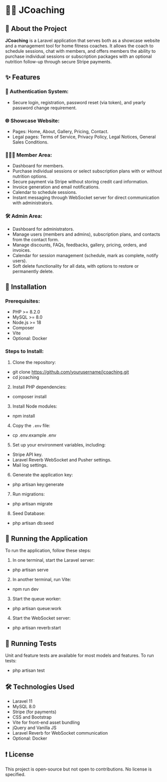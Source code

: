 # 🏋️‍♂️ JCoaching

## 📝 About the Project

**JCoaching** is a Laravel application that serves both as a showcase website and a management tool for home fitness coaches. It allows the coach to schedule sessions, chat with members, and offers members the ability to purchase individual sessions or subscription packages with an optional nutrition follow-up through secure Stripe payments.

## ✨ Features

### 🔐 Authentication System:
- Secure login, registration, password reset (via token), and yearly password change requirement.

### 🌐 Showcase Website:
- Pages: Home, About, Gallery, Pricing, Contact.
- Legal pages: Terms of Service, Privacy Policy, Legal Notices, General Sales Conditions.

### 🧑‍🤝‍🧑 Member Area:
- Dashboard for members.
- Purchase individual sessions or select subscription plans with or without nutrition options.
- Secure payment via Stripe without storing credit card information.
- Invoice generation and email notifications.
- Calendar to schedule sessions.
- Instant messaging through WebSocket server for direct communication with administrators.

### 🛠️ Admin Area:
- Dashboard for administrators.
- Manage users (members and admins), subscription plans, and contacts from the contact form.
- Manage discounts, FAQs, feedbacks, gallery, pricing, orders, and invoices.
- Calendar for session management (schedule, mark as complete, notify users).
- Soft delete functionality for all data, with options to restore or permanently delete.

## 🚀 Installation

### Prerequisites:
- PHP >= 8.2.0
- MySQL >= 8.0
- Node.js >= 18
- Composer
- Vite
- Optional: Docker

### Steps to Install:

1. Clone the repository:

- git clone https://github.com/yourusername/jcoaching.git
- cd jcoaching

2. Install PHP dependencies:

- composer install

3. Install Node modules:

- npm install

4. Copy the `.env` file:

- cp .env.example .env

5. Set up your environment variables, including:

- Stripe API key.
- Laravel Reverb WebSocket and Pusher settings.
- Mail log settings.

6. Generate the application key:

- php artisan key:generate

7. Run migrations:

- php artisan migrate

8. Seed Database:

- php artisan db:seed

## 🔧 Running the Application

To run the application, follow these steps:

1. In one terminal, start the Laravel server:

- php artisan serve

2. In another terminal, run Vite:

- npm run dev

3. Start the queue worker:

- php artisan queue:work

4. Start the WebSocket server:

- php artisan reverb:start

## 🧪 Running Tests

Unit and feature tests are available for most models and features. To run tests:

- php artisan test

## 🛠️ Technologies Used

- Laravel 11
- MySQL 8.0
- Stripe (for payments)
- CSS and Bootstrap
- Vite for front-end asset bundling
- jQuery and Vanilla JS
- Laravel Reverb for WebSocket communication
- Optional: Docker

## ❗ License

This project is open-source but not open to contributions. No license is specified.
